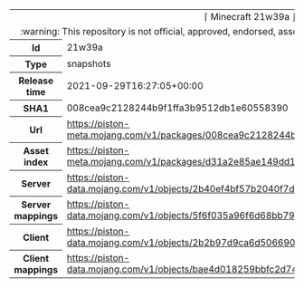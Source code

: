 <html><table>
<tr><td colspan="2" align="center"><img width="0" height="0"><br/>⌈ Minecraft 21w39a ⌋<br/><img width="0" height="0"></td></tr>
<tr><td colspan="2" align="center"><img width="0" height="0"><br/>
:warning: This repository is not official, approved, endorsed, associated or connected with Mojang :warning:
<br/><img width="0" height="0"></td></tr>
<tr><th>Id</th><td>21w39a</td></tr>
<tr><th>Type</th><td>snapshots</td></tr>
<tr><th>Release time</th><td>2021-09-29T16:27:05+00:00</td></tr>
<tr><th>SHA1</th><td>008cea9c2128244b9f1ffa3b9512db1e60558390</td></tr>
<tr><th>Url</th><td><a href="https://piston-meta.mojang.com/v1/packages/008cea9c2128244b9f1ffa3b9512db1e60558390/21w39a.json">https://piston-meta.mojang.com/v1/packages/008cea9c2128244b9f1ffa3b9512db1e60558390/21w39a.json</a></td></tr>
<tr><th>Asset index</th><td><a href="https://piston-meta.mojang.com/v1/packages/d31a2e85ae149dd1b1a7070b22cb8887892fda6c/1.18.json">https://piston-meta.mojang.com/v1/packages/d31a2e85ae149dd1b1a7070b22cb8887892fda6c/1.18.json</a></td></tr>
<tr><th>Server</th><td><a href="https://piston-data.mojang.com/v1/objects/2b40ef4bf57b2040f7d9affb48c0131b228f954f/server.jar">https://piston-data.mojang.com/v1/objects/2b40ef4bf57b2040f7d9affb48c0131b228f954f/server.jar</a></td></tr>
<tr><th>Server mappings</th><td><a href="https://piston-data.mojang.com/v1/objects/5f6f035a96f6d68bb79adbc0c001e0e332383181/server.txt">https://piston-data.mojang.com/v1/objects/5f6f035a96f6d68bb79adbc0c001e0e332383181/server.txt</a></td></tr>
<tr><th>Client</th><td><a href="https://piston-data.mojang.com/v1/objects/2b2b97d9ca6d50669096016f0da959879afe3203/client.jar">https://piston-data.mojang.com/v1/objects/2b2b97d9ca6d50669096016f0da959879afe3203/client.jar</a></td></tr>
<tr><th>Client mappings</th><td><a href="https://piston-data.mojang.com/v1/objects/bae4d018259bbfc2d74153c1347da160adb95daf/client.txt">https://piston-data.mojang.com/v1/objects/bae4d018259bbfc2d74153c1347da160adb95daf/client.txt</a></td></tr>
</table></html>